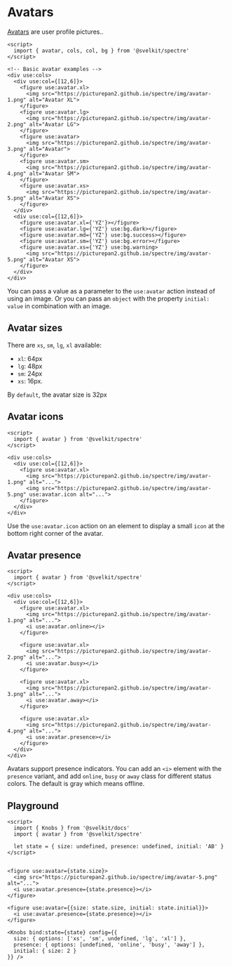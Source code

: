 # Avatars

[Avatars](https://picturepan2.github.io/spectre/components/avatars.html) are user profile pictures..


```example
<script>
  import { avatar, cols, col, bg } from '@svelkit/spectre'
</script>

<!-- Basic avatar examples -->
<div use:cols>
  <div use:col={[12,6]}>
    <figure use:avatar.xl>
      <img src="https://picturepan2.github.io/spectre/img/avatar-1.png" alt="Avatar XL">
    </figure>
    <figure use:avatar.lg>
      <img src="https://picturepan2.github.io/spectre/img/avatar-2.png" alt="Avatar LG">
    </figure>
    <figure use:avatar>
      <img src="https://picturepan2.github.io/spectre/img/avatar-3.png" alt="Avatar">
    </figure>
    <figure use:avatar.sm>
      <img src="https://picturepan2.github.io/spectre/img/avatar-4.png" alt="Avatar SM">
    </figure>
    <figure use:avatar.xs>
      <img src="https://picturepan2.github.io/spectre/img/avatar-5.png" alt="Avatar XS">
    </figure>
  </div>
  <div use:col={[12,6]}>
    <figure use:avatar.xl={'YZ'}></figure>
    <figure use:avatar.lg={'YZ'} use:bg.dark></figure>
    <figure use:avatar.md={'YZ'} use:bg.success></figure>
    <figure use:avatar.sm={'YZ'} use:bg.error></figure>
    <figure use:avatar.xs={'YZ'} use:bg.warning>
      <img src="https://picturepan2.github.io/spectre/img/avatar-5.png" alt="Avatar XS">
    </figure>
  </div>
</div>
```

You can pass a value as a parameter to the `use:avatar` action instead of using an image.
Or you can pass an `object` with the property `initial: value` in combination with an image.

## Avatar sizes

There are `xs`, `sm`, `lg`, `xl` available:

- `xl`: 64px
- `lg`: 48px
- `sm`: 24px
- `xs`: 16px.

By `default`, the avatar size is 32px





## Avatar icons

```example
<script>
  import { avatar } from '@svelkit/spectre'
</script>

<div use:cols>
  <div use:col={[12,6]}>
    <figure use:avatar.xl>
      <img src="https://picturepan2.github.io/spectre/img/avatar-1.png" alt="...">
      <img src="https://picturepan2.github.io/spectre/img/avatar-5.png" use:avatar.icon alt="...">
    </figure>
  </div>
</div>
```

Use the `use:avatar.icon` action on an element to display a small `icon` at the bottom right corner of the avatar.

## Avatar presence

```example
<script>
  import { avatar } from '@svelkit/spectre'
</script>

<div use:cols>
  <div use:col={[12,6]}>
    <figure use:avatar.xl>
      <img src="https://picturepan2.github.io/spectre/img/avatar-1.png" alt="...">
      <i use:avatar.online></i>
    </figure>

    <figure use:avatar.xl>
      <img src="https://picturepan2.github.io/spectre/img/avatar-2.png" alt="...">
      <i use:avatar.busy></i>
    </figure>

    <figure use:avatar.xl>
      <img src="https://picturepan2.github.io/spectre/img/avatar-3.png" alt="...">
      <i use:avatar.away></i>
    </figure>

    <figure use:avatar.xl>
      <img src="https://picturepan2.github.io/spectre/img/avatar-4.png" alt="...">
      <i use:avatar.presence></i>
    </figure>
  </div>
</div>
```

Avatars support presence indicators. You can add an `<i>` element with the `presence` variant, and add `online`, `busy` or `away` class for different status colors. The default is gray which means offline.


## Playground

```example
<script>
  import { Knobs } from '@svelkit/docs'
  import { avatar } from '@svelkit/spectre'

  let state = { size: undefined, presence: undefined, initial: 'AB' }
</script>


<figure use:avatar={state.size}>
  <img src="https://picturepan2.github.io/spectre/img/avatar-5.png" alt="...">
  <i use:avatar.presence={state.presence}></i>
</figure>

<figure use:avatar={{size: state.size, initial: state.initial}}>
  <i use:avatar.presence={state.presence}></i>
</figure>

<Knobs bind:state={state} config={{
  size: { options: ['xs', 'sm', undefined, 'lg', 'xl'] },
  presence: { options: [undefined, 'online', 'busy', 'away'] },
  initial: { size: 2 }
}} />
```
